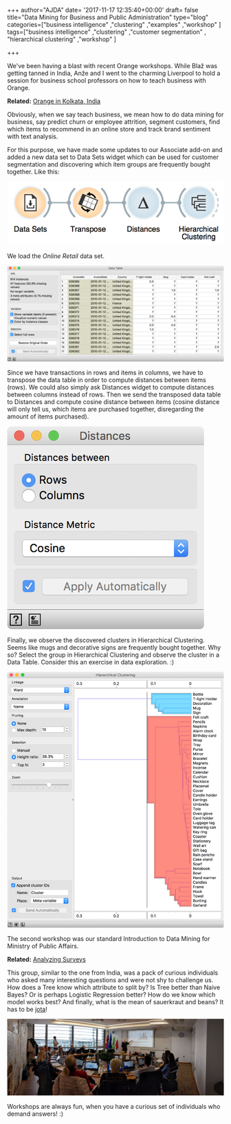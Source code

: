 +++
author="AJDA"
date= '2017-11-17 12:35:40+00:00'
draft= false
title="Data Mining for Business and Public Administration"
type="blog"
categories=["business intelligence" ,"clustering" ,"examples" ,"workshop" ]
tags=["business intelligence" ,"clustering" ,"customer segmentation" ,
"hierarchical clustering" ,"workshop" ]

+++

We've been having a blast with recent Orange workshops. While Blaž was getting tanned in India, Anže and I went to the charming Liverpool to hold a session for business school professors on how to teach business with Orange.


**Related:** [Orange in Kolkata, India](/blog/2017/11/08/orange-in-kolkata-india/)


Obviously, when we say teach business, we mean how to do data mining for business, say predict churn or employee attrition, segment customers, find which items to recommend in an online store and track brand sentiment with text analysis.

For this purpose, we have made some updates to our Associate add-on and added a new data set to Data Sets widget which can be used for customer segmentation and discovering which item groups are frequently bought together. Like this:

![](/images/2017/11/Screen-Shot-2017-11-17-at-13.06.22.png)

We load the _Online Retail_ data set.

![](/images/2017/11/Screen-Shot-2017-11-17-at-13.07.31.png)

Since we have transactions in rows and items in columns, we have to transpose the data table in order to compute distances between items (rows). We could also simply ask Distances widget to compute distances between columns instead of rows. Then we send the transposed data table to Distances and compute cosine distance between items (cosine distance will only tell us, which items are purchased together, disregarding the amount of items purchased).

![](/images/2017/11/Screen-Shot-2017-11-17-at-13.10.24.png)

Finally, we observe the discovered clusters in Hierarchical Clustering. Seems like mugs and decorative signs are frequently bought together. Why so? Select the group in Hierarchical Clustering and observe the cluster in a Data Table. Consider this an exercise in data exploration. :)

![](/images/2017/11/Screen-Shot-2017-11-17-at-13.04.32.png)

The second workshop was our standard Introduction to Data Mining for Ministry of Public Affairs.


**Related:** [Analyzing Surveys](/blog/2017/10/26/analyzing-surveys/)


This group, similar to the one from India, was a pack of curious individuals who asked many interesting questions and were not shy to challenge us. How does a Tree know which attribute to split by? Is Tree better than Naive Bayes? Or is perhaps Logistic Regression better? How do we know which model works best? And finally, what is the mean of sauerkraut and beans? It has to be [jota](https://en.wikipedia.org/wiki/Istrian_stew)!

![](/images/2017/11/PANO_20171116_101558.jpg)

Workshops are always fun, when you have a curious set of individuals who demand answers! :)

